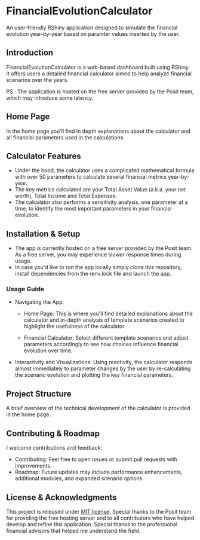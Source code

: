 # FinancialEvolutionCalculator

An user-friendly RShiny application designed to simulate the financial evolution year-by-year based on paramter values inserted by the user.


## Introduction

FinancialEvolutionCalculator is a web-based dashboard built using RShiny. It offers users a detailed financial calculator aimed to help analyze financial scenarios over the years.

PS.: The application is hosted on the free server provided by the Posit team, which may introduce some latency.


## Home Page

In the home page you'll find in depth explanations about the calculator and all financial parameters used in the calculations.


## Calculator Features
- Under the hood, the calculator uses a complicated mathematical formula with over 50 parameters to calculate several financial metrics year-by-year.
- The key metrics calculated are your Total Asset Value (a.k.a. your net worth), Total Income and Total Expenses.
- The calculator also performs a sensitivity analysis, one parameter at a time, to identify the most important parameters in your financial evolution.


## Installation & Setup
- The app is currently hosted on a free server provided by the Posit team. As a free server, you may experience slower response times during usage.
- In case you'd like to run the app locally simply clone this repository, install dependencies from the renv.lock file and launch the app.

### Usage Guide
- Navigating the App:
  - Home Page:
This is where you'll find detailed explanations about the calculator and in-depth analysis of template scenarios created to highlight the usefulness of the calculator.

  - Financial Calculator:
Select different template scenarios and adjust parameters accordingly to see how choices influence financial evolution over time.

- Interactivity and Visualizations:
Using reactivity, the calculator responds almost immediately to parameter changes by the user by re-calculating the scenario evolution and plotting the key financial parameters.

## Project Structure
A brief overview of the technical development of the calculator is provided in the home page.

## Contributing & Roadmap
I welcome contributions and feedback:

- Contributing:
Feel free to open issues or submit pull requests with improvements.
- Roadmap:
Future updates may include performance enhancements, additional modules, and expanded scenario options.


## License & Acknowledgments
This project is released under [MIT license](LICENSE). Special thanks to the Posit team for providing the free hosting server and to all contributors who have helped develop and refine this application. Special thanks to the professional financial advisors that helped me understand the field.
